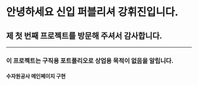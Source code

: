 # 안녕하세요 신입 퍼블리셔 강휘진입니다.
## 제 첫 번째 프로젝트를 방문해 주셔서 감사합니다.
----------------------------
### 이 프로젝트는 구직용 포트폴리오로 상업용 목적이 없음을 알립니다.
#### 수자원공사 메인페이지 구현
